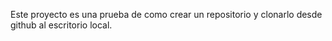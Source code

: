 Este proyecto es una prueba de como crear un repositorio y clonarlo desde github al escritorio local.